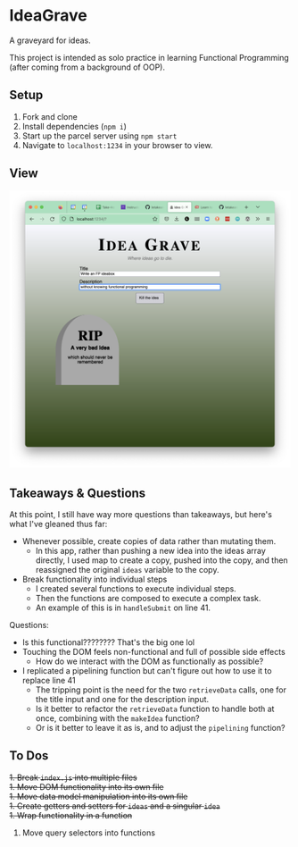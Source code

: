 # IdeaGrave

A graveyard for ideas.

This project is intended as solo practice in learning Functional Programming (after coming from a background of OOP).

## Setup

1. Fork and clone
1. Install dependencies (`npm i`)
1. Start up the parcel server using `npm start`
1. Navigate to `localhost:1234` in your browser to view.

## View

![Screenshot of app](docassets/appView.png)

## Takeaways & Questions

At this point, I still have way more questions than takeaways, but here's what I've gleaned thus far:

- Whenever possible, create copies of data rather than mutating them.
  - In this app, rather than pushing a new idea into the ideas array directly, I used map to create a copy, pushed into the copy, and then reassigned the original `ideas` variable to the copy.
- Break functionality into individual steps
  - I created several functions to execute individual steps. 
  - Then the functions are composed to execute a complex task.
  - An example of this is in `handleSubmit` on line 41.

Questions:
- Is this functional???????? That's the big one lol
- Touching the DOM feels non-functional and full of possible side effects
  - How do we interact with the DOM as functionally as possible?
- I replicated a pipelining function but can't figure out how to use it to replace line 41
  - The tripping point is the need for the two `retrieveData` calls, one for the title input and one for the description input.
  - Is it better to refactor the `retrieveData` function to handle both at once, combining with the `makeIdea` function?
  - Or is it better to leave it as is, and to adjust the `pipelining` function?

## To Dos

~~1. Break `index.js` into multiple files~~  
  ~~1. Move DOM functionality into its own file~~  
  ~~1. Move data model manipulation into its own file~~  
~~1. Create getters and setters for `ideas` and a singular `idea`~~  
~~1. Wrap functionality in a function~~  
1. Move query selectors into functions
